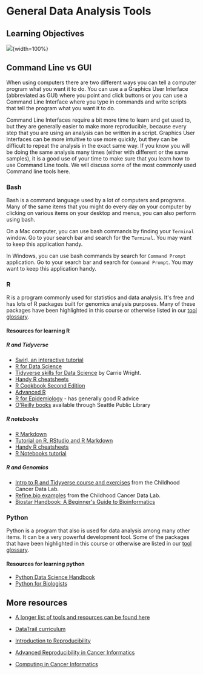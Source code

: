


# General Data Analysis Tools

## Learning Objectives

![](resources/images/11-general-data-analysis-tools_files/figure-docx//1YwxXy2rnUgbx_7B7ENH9wpDX-j6JpJz6lGVzOkjo0qY_g20fbd76736e_0_0.png){width=100%}

## Command Line vs GUI

When using computers there are two different ways you can tell a computer program what you want it to do. You can use a a Graphics User Interface (abbreviated as GUI) where you point and click buttons or you can use a Command Line Interface where you type in commands and write scripts that tell the program what you want it to do.

Command Line Interfaces require a bit more time to learn and get used to, but they are generally easier to make more reproducible, because every step that you are using an analysis can be written in a script. Graphics User Interfaces can be more intuitive to use more quickly, but they can be difficult to repeat the analysis in the exact same way. If you know you will be doing the same analysis many times (either with different or the same samples), it is a good use of your time to make sure that you learn how to use Command Line tools. We will discuss some of the most commonly used Command line tools here.


### Bash

Bash is a command language used by a lot of computers and programs. Many of the same items that you might do every day on your computer by clicking on various items on your desktop and menus, you can also perform using bash.

On a Mac computer, you can use bash commands by finding your `Terminal` window. Go to your search bar and search for the `Terminal`. You may want to keep this application handy.

In Windows, you can use bash commands by search for `Command Prompt` application. Go to your search bar and search for `Command Prompt`. You may want to keep this application handy.

### R

R is a program commonly used for statistics and data analysis. It's free and has lots of R packages built for genomics analysis purposes. Many of these packages have been highlighted in this course or otherwise listed in our [tool glossary](http://hutchdatascience.org/Choosing_Genomics_Tools/genomic-tool-glossary.html).

#### Resources for learning R


##### R and Tidyverse

+ [Swirl, an interactive tutorial](https://swirlstats.com/)  
+ [R for Data Science](https://r4ds.had.co.nz/)  
+ [Tidyverse skills for Data Science](http://jhudatascience.org/tidyversecourse/) by Carrie Wright.
+ [Handy R cheatsheets](https://www.rstudio.com/resources/cheatsheets/)  
+ [R Cookbook Second Edition](https://rc2e.com/)
+ [Advanced R](https://adv-r.hadley.nz/)
+ [R for Epidemiology](https://www.r4epi.com/) - has generally good R advice
+ [O'Reilly books](https://www.spl.org/books-and-media/books-and-ebooks/safari-books-online) available through Seattle Public Library

##### R notebooks

+ [R Markdown](http://rmarkdown.rstudio.com)  
+ [Tutorial on R, RStudio and R Markdown](https://ismayc.github.io/rbasics-book/)
+ [Handy R cheatsheets](https://www.rstudio.com/resources/cheatsheets/)  
+ [R Notebooks tutorial](https://bookdown.org/yihui/rmarkdown/)  

##### R and Genomics

+ [Intro to R and Tidyverse course and exercises](https://github.com/AlexsLemonade/training-modules/tree/master/intro-to-R-tidyverse) from the Childhood Cancer Data Lab.
+ [Refine.bio examples](https://alexslemonade.github.io/refinebio-examples/index.html) from the Childhood Cancer Data Lab.
+ [Biostar Handbook: A Beginner's Guide to Bioinformatics](https://www.biostarhandbook.com)


### Python

Python is a program that also is used for data analysis among many other items. It can be a very powerful development tool. Some of the packages that have been highlighted in this course or otherwise are listed in our [tool glossary](http://hutchdatascience.org/Choosing_Genomics_Tools/genomic-tool-glossary.html).

#### Resources for learning python

- [Python Data Science Handbook](https://jakevdp.github.io/PythonDataScienceHandbook/)
- [Python for Biologists](https://www.pythonforbiologists.org/)

## More resources

- [A longer list of tools and resources can be found here](https://hutchdatascience.org/code_review/more_resources.html)

- [DataTrail curriculum](https://datatrail-jhu.github.io/DataTrail/index.html)
- [Introduction to Reproducibility](https://jhudatascience.org/Reproducibility_in_Cancer_Informatics/introduction.html)
- [Advanced Reproducibility in Cancer Informatics](https://jhudatascience.org/Adv_Reproducibility_in_Cancer_Informatics/introduction.html)
- [Computing in Cancer Informatics](https://jhudatascience.org/Computing_for_Cancer_Informatics/)
